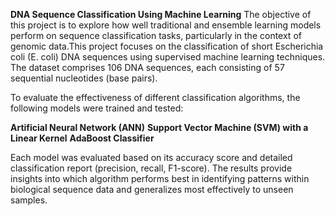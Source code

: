 **DNA Sequence Classification Using Machine Learning**
The objective of this project is to explore how well traditional and ensemble learning models perform on sequence classification tasks, particularly in the context of genomic data.This project focuses on the classification of short Escherichia coli (E. coli) DNA sequences using supervised machine learning techniques. The dataset comprises 106 DNA sequences, each consisting of 57 sequential nucleotides (base pairs).

To evaluate the effectiveness of different classification algorithms, the following models were trained and tested:

**Artificial Neural Network (ANN)**
**Support Vector Machine (SVM) with a Linear Kernel**
**AdaBoost Classifier**

Each model was evaluated based on its accuracy score and detailed classification report (precision, recall, F1-score). The results provide insights into which algorithm performs best in identifying patterns within biological sequence data and generalizes most effectively to unseen samples.

